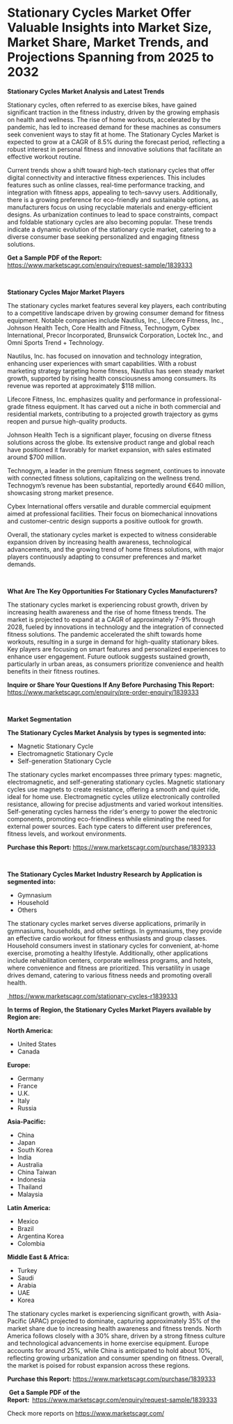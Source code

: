 <p><h1>Stationary Cycles Market Offer Valuable Insights into Market Size, Market Share, Market Trends, and Projections Spanning from 2025 to 2032</h1></p><p><strong>Stationary Cycles Market Analysis and Latest Trends</strong></p>
<p><p>Stationary cycles, often referred to as exercise bikes, have gained significant traction in the fitness industry, driven by the growing emphasis on health and wellness. The rise of home workouts, accelerated by the pandemic, has led to increased demand for these machines as consumers seek convenient ways to stay fit at home. The Stationary Cycles Market is expected to grow at a CAGR of 8.5% during the forecast period, reflecting a robust interest in personal fitness and innovative solutions that facilitate an effective workout routine.</p><p>Current trends show a shift toward high-tech stationary cycles that offer digital connectivity and interactive fitness experiences. This includes features such as online classes, real-time performance tracking, and integration with fitness apps, appealing to tech-savvy users. Additionally, there is a growing preference for eco-friendly and sustainable options, as manufacturers focus on using recyclable materials and energy-efficient designs. As urbanization continues to lead to space constraints, compact and foldable stationary cycles are also becoming popular. These trends indicate a dynamic evolution of the stationary cycle market, catering to a diverse consumer base seeking personalized and engaging fitness solutions.</p></p>
<p><strong>Get a Sample PDF of the Report:&nbsp;</strong> <a href="https://www.marketscagr.com/enquiry/request-sample/1839333?utm_campaign=2314&utm_medium=2&utm_source=Github&utm_content=ia&utm_term=07022025&utm_id=stationary-cycles">https://www.marketscagr.com/enquiry/request-sample/1839333</a></p>
<p>&nbsp;</p>
<p><strong>Stationary Cycles Major Market Players</strong></p>
<p><p>The stationary cycles market features several key players, each contributing to a competitive landscape driven by growing consumer demand for fitness equipment. Notable companies include Nautilus, Inc., Lifecore Fitness, Inc., Johnson Health Tech, Core Health and Fitness, Technogym, Cybex International, Precor Incorporated, Brunswick Corporation, Loctek Inc., and Omni Sports Trend + Technology.</p><p>Nautilus, Inc. has focused on innovation and technology integration, enhancing user experiences with smart capabilities. With a robust marketing strategy targeting home fitness, Nautilus has seen steady market growth, supported by rising health consciousness among consumers. Its revenue was reported at approximately $118 million.</p><p>Lifecore Fitness, Inc. emphasizes quality and performance in professional-grade fitness equipment. It has carved out a niche in both commercial and residential markets, contributing to a projected growth trajectory as gyms reopen and pursue high-quality products.</p><p>Johnson Health Tech is a significant player, focusing on diverse fitness solutions across the globe. Its extensive product range and global reach have positioned it favorably for market expansion, with sales estimated around $700 million.</p><p>Technogym, a leader in the premium fitness segment, continues to innovate with connected fitness solutions, capitalizing on the wellness trend. Technogym’s revenue has been substantial, reportedly around €640 million, showcasing strong market presence.</p><p>Cybex International offers versatile and durable commercial equipment aimed at professional facilities. Their focus on biomechanical innovations and customer-centric design supports a positive outlook for growth.</p><p>Overall, the stationary cycles market is expected to witness considerable expansion driven by increasing health awareness, technological advancements, and the growing trend of home fitness solutions, with major players continuously adapting to consumer preferences and market demands.</p></p>
<p>&nbsp;</p>
<p><strong>What Are The Key Opportunities For Stationary Cycles Manufacturers?</strong></p>
<p><p>The stationary cycles market is experiencing robust growth, driven by increasing health awareness and the rise of home fitness trends. The market is projected to expand at a CAGR of approximately 7-9% through 2028, fueled by innovations in technology and the integration of connected fitness solutions. The pandemic accelerated the shift towards home workouts, resulting in a surge in demand for high-quality stationary bikes. Key players are focusing on smart features and personalized experiences to enhance user engagement. Future outlook suggests sustained growth, particularly in urban areas, as consumers prioritize convenience and health benefits in their fitness routines.</p></p>
<p><strong>Inquire or Share Your Questions If Any Before Purchasing This Report:</strong> <a href="https://www.marketscagr.com/enquiry/pre-order-enquiry/1839333?utm_campaign=2314&utm_medium=2&utm_source=Github&utm_content=ia&utm_term=07022025&utm_id=stationary-cycles">https://www.marketscagr.com/enquiry/pre-order-enquiry/1839333</a></p>
<p>&nbsp;</p>
<p><strong>Market Segmentation</strong></p>
<p><strong>The Stationary Cycles Market Analysis by types is segmented into:</strong></p>
<p><ul><li>Magnetic Stationary Cycle</li><li>Electromagnetic Stationary Cycle</li><li>Self-generation Stationary Cycle</li></ul></p>
<p><p>The stationary cycles market encompasses three primary types: magnetic, electromagnetic, and self-generating stationary cycles. Magnetic stationary cycles use magnets to create resistance, offering a smooth and quiet ride, ideal for home use. Electromagnetic cycles utilize electronically controlled resistance, allowing for precise adjustments and varied workout intensities. Self-generating cycles harness the rider's energy to power the electronic components, promoting eco-friendliness while eliminating the need for external power sources. Each type caters to different user preferences, fitness levels, and workout environments.</p></p>
<p><strong>Purchase this Report:&nbsp;</strong><a href="https://www.marketscagr.com/purchase/1839333?utm_campaign=2314&utm_medium=2&utm_source=Github&utm_content=ia&utm_term=07022025&utm_id=stationary-cycles">https://www.marketscagr.com/purchase/1839333</a></p>
<p>&nbsp;</p>
<p><strong>The Stationary Cycles Market Industry Research by Application is segmented into:</strong></p>
<p><ul><li>Gymnasium</li><li>Household</li><li>Others</li></ul></p>
<p><p>The stationary cycles market serves diverse applications, primarily in gymnasiums, households, and other settings. In gymnasiums, they provide an effective cardio workout for fitness enthusiasts and group classes. Household consumers invest in stationary cycles for convenient, at-home exercise, promoting a healthy lifestyle. Additionally, other applications include rehabilitation centers, corporate wellness programs, and hotels, where convenience and fitness are prioritized. This versatility in usage drives demand, catering to various fitness needs and promoting overall health.</p></p>
<p><a href="https://www.marketscagr.com/stationary-cycles-r1839333?utm_campaign=2314&utm_medium=2&utm_source=Github&utm_content=ia&utm_term=07022025&utm_id=stationary-cycles">&nbsp;https://www.marketscagr.com/stationary-cycles-r1839333</a></p>
<p><strong>In terms of Region, the Stationary Cycles Market Players available by Region are:</strong></p>
<p>
    <p> <strong> North America: </strong>
        <ul>
            <li>United States</li>
            <li>Canada</li>
        </ul>
        </p> 
    <p> <strong> Europe: </strong>
        <ul>
            <li>Germany</li>
            <li>France</li>
            <li>U.K.</li>
            <li>Italy</li>
            <li>Russia</li>
        </ul>
        </p> 
    <p> <strong> Asia-Pacific: </strong>
        <ul>
            <li>China</li>
            <li>Japan</li>
            <li>South Korea</li>
            <li>India</li>
            <li>Australia</li>
            <li>China Taiwan</li>
            <li>Indonesia</li>
            <li>Thailand</li>
            <li>Malaysia</li>
        </ul>
        </p> 
    <p> <strong> Latin America: </strong>
        <ul>
            <li>Mexico</li>
            <li>Brazil</li>
            <li>Argentina Korea</li>
            <li>Colombia</li>
        </ul>
        </p> 
    <p> <strong> Middle East & Africa: </strong>
        <ul>
            <li>Turkey</li>
            <li>Saudi</li>
            <li>Arabia</li>
            <li>UAE</li>
            <li>Korea</li>
        </ul>
    </p>
    </p>
<p><p>The stationary cycles market is experiencing significant growth, with Asia-Pacific (APAC) projected to dominate, capturing approximately 35% of the market share due to increasing health awareness and fitness trends. North America follows closely with a 30% share, driven by a strong fitness culture and technological advancements in home exercise equipment. Europe accounts for around 25%, while China is anticipated to hold about 10%, reflecting growing urbanization and consumer spending on fitness. Overall, the market is poised for robust expansion across these regions.</p></p>
<p><strong>Purchase this Report: </strong><a href="https://www.marketscagr.com/purchase/1839333?utm_campaign=2314&utm_medium=2&utm_source=Github&utm_content=ia&utm_term=07022025&utm_id=stationary-cycles">https://www.marketscagr.com/purchase/1839333</a></p>
<p>&nbsp;<strong>Get a Sample PDF of the Report:&nbsp;&nbsp;</strong><a href="https://www.marketscagr.com/enquiry/request-sample/1839333?utm_campaign=2314&utm_medium=2&utm_source=Github&utm_content=ia&utm_term=07022025&utm_id=stationary-cycles">https://www.marketscagr.com/enquiry/request-sample/1839333</a></p>
<p><strong></strong></p>
<p>Check more reports on <a href="https://www.marketscagr.com/?utm_campaign=2314&utm_medium=2&utm_source=Github&utm_content=ia&utm_term=07022025&utm_id=stationary-cycles">https://www.marketscagr.com/</a></p>